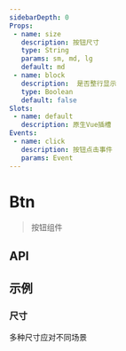 ```yaml
---
sidebarDepth: 0
Props:
 - name: size
   description: 按钮尺寸
   type: String
   params: sm, md, lg
   default: md
 - name: block
   description:  是否整行显示
   type: Boolean
   default: false
Slots:
 - name: default
   description: 原生Vue插槽
Events:
 - name: click
   description: 按钮点击事件
   params: Event
---
```


# Btn
> 按钮组件

## API
<api />

## 示例

### 尺寸
多种尺寸应对不同场景

<demo>
  <btn-size></btn-size>
  <template slot="code">

<<< @/docs/demos/Btn/size.vue

  </template>
</demo>

<!-- include ./icon.md -->
